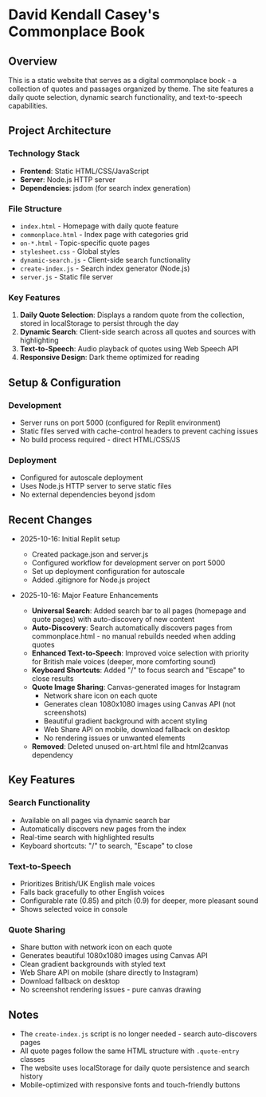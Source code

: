 # David Kendall Casey's Commonplace Book

## Overview
This is a static website that serves as a digital commonplace book - a collection of quotes and passages organized by theme. The site features a daily quote selection, dynamic search functionality, and text-to-speech capabilities.

## Project Architecture

### Technology Stack
- **Frontend**: Static HTML/CSS/JavaScript
- **Server**: Node.js HTTP server
- **Dependencies**: jsdom (for search index generation)

### File Structure
- `index.html` - Homepage with daily quote feature
- `commonplace.html` - Index page with categories grid
- `on-*.html` - Topic-specific quote pages
- `stylesheet.css` - Global styles
- `dynamic-search.js` - Client-side search functionality
- `create-index.js` - Search index generator (Node.js)
- `server.js` - Static file server

### Key Features
1. **Daily Quote Selection**: Displays a random quote from the collection, stored in localStorage to persist through the day
2. **Dynamic Search**: Client-side search across all quotes and sources with highlighting
3. **Text-to-Speech**: Audio playback of quotes using Web Speech API
4. **Responsive Design**: Dark theme optimized for reading

## Setup & Configuration

### Development
- Server runs on port 5000 (configured for Replit environment)
- Static files served with cache-control headers to prevent caching issues
- No build process required - direct HTML/CSS/JS

### Deployment
- Configured for autoscale deployment
- Uses Node.js HTTP server to serve static files
- No external dependencies beyond jsdom

## Recent Changes
- 2025-10-16: Initial Replit setup
  - Created package.json and server.js
  - Configured workflow for development server on port 5000
  - Set up deployment configuration for autoscale
  - Added .gitignore for Node.js project

- 2025-10-16: Major Feature Enhancements
  - **Universal Search**: Added search bar to all pages (homepage and quote pages) with auto-discovery of new content
  - **Auto-Discovery**: Search automatically discovers pages from commonplace.html - no manual rebuilds needed when adding quotes
  - **Enhanced Text-to-Speech**: Improved voice selection with priority for British male voices (deeper, more comforting sound)
  - **Keyboard Shortcuts**: Added "/" to focus search and "Escape" to close results
  - **Quote Image Sharing**: Canvas-generated images for Instagram
    - Network share icon on each quote
    - Generates clean 1080x1080 images using Canvas API (not screenshots)
    - Beautiful gradient background with accent styling
    - Web Share API on mobile, download fallback on desktop
    - No rendering issues or unwanted elements
  - **Removed**: Deleted unused on-art.html file and html2canvas dependency

## Key Features

### Search Functionality
- Available on all pages via dynamic search bar
- Automatically discovers new pages from the index
- Real-time search with highlighted results
- Keyboard shortcuts: "/" to search, "Escape" to close

### Text-to-Speech
- Prioritizes British/UK English male voices
- Falls back gracefully to other English voices
- Configurable rate (0.85) and pitch (0.9) for deeper, more pleasant sound
- Shows selected voice in console

### Quote Sharing
- Share button with network icon on each quote
- Generates beautiful 1080x1080 images using Canvas API
- Clean gradient backgrounds with styled text
- Web Share API on mobile (share directly to Instagram)
- Download fallback on desktop
- No screenshot rendering issues - pure canvas drawing

## Notes
- The `create-index.js` script is no longer needed - search auto-discovers pages
- All quote pages follow the same HTML structure with `.quote-entry` classes
- The website uses localStorage for daily quote persistence and search history
- Mobile-optimized with responsive fonts and touch-friendly buttons
